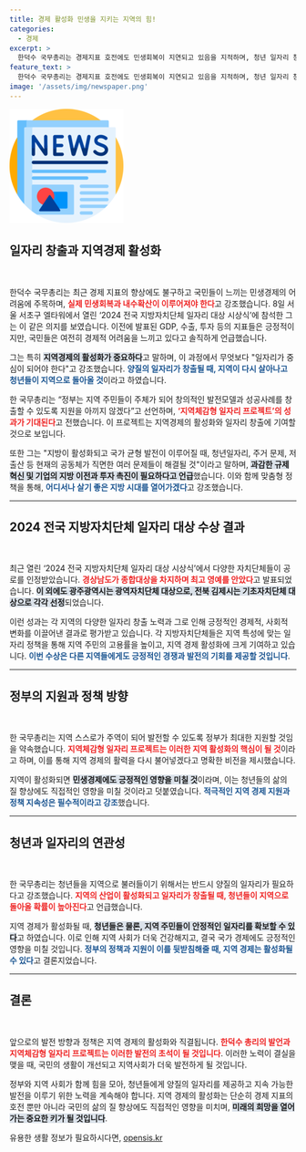 ```yaml
---
title: 경제 활성화 민생을 지키는 지역의 힘!
categories:
  - 경제
excerpt: >
  한덕수 국무총리는 경제지표 호전에도 민생회복이 지연되고 있음을 지적하며, 청년 일자리 창출과 지역경제 활성화를 위한 지역체감형 일자리 프로젝트를 강조했습니다. 적극적인 지원과 규제 혁신으로 지방의 활력을 불어넣겠다고 전했습니다.
feature_text: >
  한덕수 국무총리는 경제지표 호전에도 민생회복이 지연되고 있음을 지적하며, 청년 일자리 창출과 지역경제 활성화를 위한 지역체감형 일자리 프로젝트를 강조했습니다. 적극적인 지원과 규제 혁신으로 지방의 활력을 불어넣겠다고 전했습니다.
image: '/assets/img/newspaper.png'
---
```


<p><img src="/assets/img/newspaper.png" alt="kimp 속보" /></p>

<h2 data-ke-size="size26">일자리 창출과 지역경제 활성화</h2>

<p data-ke-size="size16">&nbsp;</p>

<p>한덕수 국무총리는 최근 경제 지표의 향상에도 불구하고 국민들이 느끼는 민생경제의 어려움에 주목하며, <b><span style="color: #ee2323;">실제 민생회복과 내수확산이 이루어져야 한다</span></b>고 강조했습니다. 8일 서울 서초구 엘타워에서 열린 ‘2024 전국 지방자치단체 일자리 대상 시상식’에 참석한 그는 이 같은 의지를 보였습니다. 이전에 발표된 GDP, 수출, 투자 등의 지표들은 긍정적이지만, 국민들은 여전히 경제적 어려움을 느끼고 있다고 솔직하게 언급했습니다. </p>

<p>그는 특히 <b><span style="background-color: #21538527;">지역경제의 활성화가 중요하다</span></b>고 말하며, 이 과정에서 무엇보다 "일자리가 중심이 되어야 한다"고 강조했습니다. <b><span style="color: #1a5490;">양질의 일자리가 창출될 때, 지역이 다시 살아나고 청년들이 지역으로 돌아올 것</span></b>이라고 하였습니다. </p>

<p>한 국무총리는 “정부는 지역 주민들이 주체가 되어 창의적인 발전모델과 성공사례를 창출할 수 있도록 지원을 아끼지 않겠다”고 선언하며, <b><span style="color: #ee2323;">‘지역체감형 일자리 프로젝트’의 성과가 기대된다</span></b>고 전했습니다. 이 프로젝트는 지역경제의 활성화와 일자리 창출에 기여할 것으로 보입니다.</p>

<p>또한 그는 "지방이 활성화되고 국가 균형 발전이 이루어질 때, 청년일자리, 주거 문제, 저출산 등 현재의 공동체가 직면한 여러 문제들이 해결될 것"이라고 말하며, <b><span style="background-color: #21538527;">과감한 규제 혁신 및 기업의 지방 이전과 투자 촉진이 필요하다고 언급</span></b>했습니다. 이와 함께 맞춤형 정책을 통해, <b><span style="color: #1a5490;">어디서나 살기 좋은 지방 시대를 열어가겠다</span></b>고 강조했습니다.</p>

<hr />

<h2 data-ke-size="size26">2024 전국 지방자치단체 일자리 대상 수상 결과</h2>

<p data-ke-size="size16">&nbsp;</p>

<p>최근 열린 ‘2024 전국 지방자치단체 일자리 대상 시상식’에서 다양한 자치단체들이 공로를 인정받았습니다. <b><span style="color: #ee2323;">경상남도가 종합대상을 차지하며 최고 영예를 안았다</span></b>고 발표되었습니다. <b><span style="background-color: #21538527;">이 외에도 광주광역시는 광역자치단체 대상으로, 전북 김제시는 기초자치단체 대상으로 각각 선정</span></b>되었습니다.</p>

<p>이런 성과는 각 지역의 다양한 일자리 창출 노력과 그로 인해 긍정적인 경제적, 사회적 변화를 이끌어낸 결과로 평가받고 있습니다. 각 지방자치단체들은 지역 특성에 맞는 일자리 정책을 통해 지역 주민의 고용률을 높이고, 지역 경제 활성화에 크게 기여하고 있습니다. <b><span style="color: #1a5490;">이번 수상은 다른 지역들에게도 긍정적인 경쟁과 발전의 기회를 제공할 것입니다</span></b>.</p>

<hr />

<h2 data-ke-size="size26">정부의 지원과 정책 방향</h2>

<p data-ke-size="size16">&nbsp;</p>

<p>한 국무총리는 지역 스스로가 주역이 되어 발전할 수 있도록 정부가 최대한 지원할 것임을 약속했습니다. <b><span style="color: #ee2323;">지역체감형 일자리 프로젝트는 이러한 지역 활성화의 핵심이 될 것</span></b>이라고 하며, 이를 통해 지역 경제의 활력을 다시 불어넣겠다고 명확한 비전을 제시했습니다.</p>

<p>지역이 활성화되면 <b><span style="background-color: #21538527;">민생경제에도 긍정적인 영향을 미칠 것</span></b>이라며, 이는 청년들의 삶의 질 향상에도 직접적인 영향을 미칠 것이라고 덧붙였습니다. <b><span style="color: #1a5490;">적극적인 지역 경제 지원과 정책 지속성은 필수적이라고 강조</span></b>했습니다.</p>

<hr />

<h2 data-ke-size="size26">청년과 일자리의 연관성</h2>

<p data-ke-size="size16">&nbsp;</p>

<p>한 국무총리는 청년들을 지역으로 불러들이기 위해서는 반드시 양질의 일자리가 필요하다고 강조했습니다. <b><span style="color: #ee2323;">지역의 산업이 활성화되고 일자리가 창출될 때, 청년들이 지역으로 돌아올 확률이 높아진다</span></b>고 언급했습니다. </p>

<p>지역 경제가 활성화될 때, <b><span style="background-color: #21538527;">청년들은 물론, 지역 주민들이 안정적인 일자리를 확보할 수 있다</span></b>고 하였습니다. 이로 인해 지역 사회가 더욱 건강해지고, 결국 국가 경제에도 긍정적인 영향을 미칠 것입니다. <b><span style="color: #1a5490;">정부의 정책과 지원이 이를 뒷받침해줄 때, 지역 경제는 활성화될 수 있다</span></b>고 결론지었습니다.</p>

<hr />

<h2 data-ke-size="size26">결론</h2>

<p data-ke-size="size16">&nbsp;</p>

<p>앞으로의 발전 방향과 정책은 지역 경제의 활성화와 직결됩니다. <b><span style="color: #ee2323;">한덕수 총리의 발언과 지역체감형 일자리 프로젝트는 이러한 발전의 초석이 될 것입니다</span></b>. 이러한 노력이 결실을 맺을 때, 국민의 생활이 개선되고 지역사회가 더욱 발전하게 될 것입니다.</p>

<p>정부와 지역 사회가 함께 힘을 모아, 청년들에게 양질의 일자리를 제공하고 지속 가능한 발전을 이루기 위한 노력을 계속해야 합니다. 지역 경제의 활성화는 단순히 경제 지표의 호전 뿐만 아니라 국민의 삶의 질 향상에도 직접적인 영향을 미치며, <b><span style="background-color: #21538527;">미래의 희망을 열어가는 중요한 키가 될 것입니다</span></b>.</p>
유용한 생활 정보가 필요하시다면, <a href="https://opensis.kr" rel="dofollow">opensis.kr</a>


